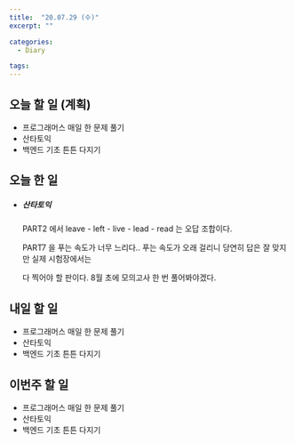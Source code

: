 ```yaml
---
title:  "20.07.29 (수)"
excerpt: ""

categories:
  - Diary

tags:
---
```


## 오늘 할 일 (계획)

- 프로그래머스 매일 한 문제 풀기
- 산타토익
- 백엔드 기초 튼튼 다지기

## 오늘 한 일

- ##### 산타토익

  PART2 에서 leave - left - live - lead - read 는 오답 조합이다.

  PART7 을 푸는 속도가 너무 느리다.. 푸는 속도가 오래 걸리니 당연히 답은 잘 맞지만 실제 시험장에서는

  다 찍어야 할 판이다. 8월 초에 모의고사 한 번 풀어봐야겠다.


## 내일 할 일

- 프로그래머스 매일 한 문제 풀기
- 산타토익
- 백엔드 기초 튼튼 다지기

## 이번주 할 일

- 프로그래머스 매일 한 문제 풀기
- 산타토익
- 백엔드 기초 튼튼 다지기
